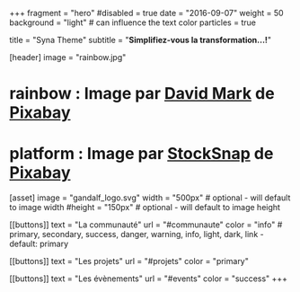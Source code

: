 +++
fragment = "hero"
#disabled = true
date = "2016-09-07"
weight = 50
background = "light" # can influence the text color
particles = true

title = "Syna Theme"
subtitle = "<b>Simplifiez-vous la transformation...!</b>"

[header]
  image = "rainbow.jpg"
# rainbow : Image par <a href="https://pixabay.com/fr/users/12019-12019/?utm_source=link-attribution&amp;utm_medium=referral&amp;utm_campaign=image&amp;utm_content=1894743">David Mark</a> de <a href="https://pixabay.com/fr/?utm_source=link-attribution&amp;utm_medium=referral&amp;utm_campaign=image&amp;utm_content=1894743">Pixabay</a>
# platform : Image par <a href="https://pixabay.com/fr/users/StockSnap-894430/?utm_source=link-attribution&amp;utm_medium=referral&amp;utm_campaign=image&amp;utm_content=2586078">StockSnap</a> de <a href="https://pixabay.com/fr/?utm_source=link-attribution&amp;utm_medium=referral&amp;utm_campaign=image&amp;utm_content=2586078">Pixabay</a>
[asset]
  image = "gandalf_logo.svg"
  width = "500px" # optional - will default to image width
  #height = "150px" # optional - will default to image height

[[buttons]]
  text = "La communauté"
  url = "#communaute"
  color = "info" # primary, secondary, success, danger, warning, info, light, dark, link - default: primary

[[buttons]]
  text = "Les projets"
  url = "#projets"
  color = "primary"

[[buttons]]
  text = "Les évènements"
  url = "#events"
  color = "success"
+++
